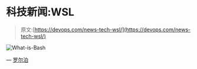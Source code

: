 # 科技新闻:WSL

> 原文:[https://devops.com/news-tech-wsl/](https://devops.com/news-tech-wsl/)

![What-is-Bash](../Images/a7e165afaea7b44f1751882523d0f99f.png)

— [罗尔泊](https://devops.com/author/breselman/)